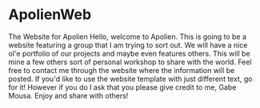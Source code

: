 # ApolienWeb
The Website for Apolien
Hello, welcome to Apolien. This is going to be a website featuring a group that I am trying to sort out. 
We will have a nice ol'e portfolio of our projects and maybe even features others. 
This will be mine a few others sort of personal workshop to share with the world.
Feel free to contact me through the website where the information will be posted. 
If you'd like to use the website template with just different text, go for it!
However if you do I ask that you please give credit to me, Gabe Mousa. 
Enjoy and share with others!
